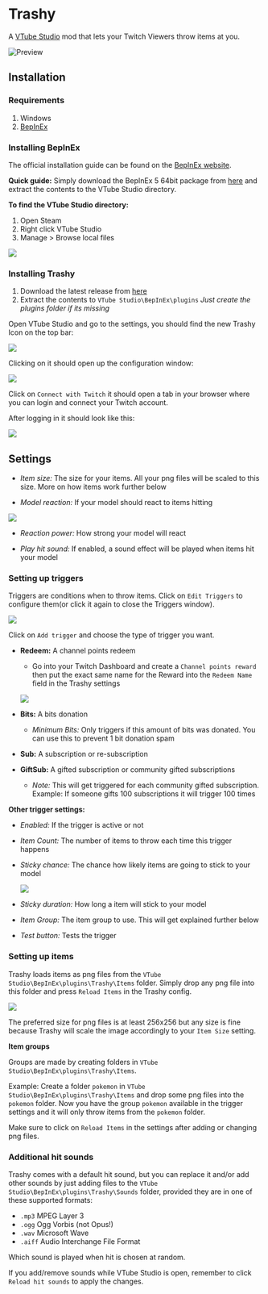# Trashy
A [VTube Studio](https://denchisoft.com/) mod that lets your Twitch Viewers throw items at you.

![Preview](https://github.com/wtfblub/Trashy/raw/dev/media/preview.gif?)


## Installation

### Requirements
1. Windows
2. [BepInEx](https://github.com/BepInEx/BepInEx)

### Installing BepInEx
The official installation guide can be found on the [BepInEx website](https://docs.bepinex.dev/).

**Quick guide:**
Simply download the BepInEx 5 64bit package from [here](https://github.com/BepInEx/BepInEx/releases/download/v5.4.15/BepInEx_x64_5.4.15.0.zip) and extract the contents to the VTube Studio directory.

**To find the VTube Studio directory:**
1. Open Steam
2. Right click VTube Studio
3. Manage > Browse local files

![](https://github.com/wtfblub/Trashy/raw/dev/media/steam_browse_files.png)

### Installing Trashy
1. Download the latest release from [here](https://github.com/wtfblub/Trashy/releases)
2. Extract the contents to `VTube Studio\BepInEx\plugins`
    *Just create the plugins folder if its missing*

Open VTube Studio and go to the settings, you should find the new Trashy Icon on the top bar:

![](https://github.com/wtfblub/Trashy/raw/dev/media/trashy_config_icon.png)

Clicking on it should open up the configuration window:

![](https://github.com/wtfblub/Trashy/raw/dev/media/trashy_config.png?)

Click on `Connect with Twitch` it should open a tab in your browser where you can login and connect your Twitch account.

After logging in it should look like this:

![](https://github.com/wtfblub/Trashy/raw/dev/media/trashy_config_loggedin.png?)


## Settings

- *Item size:* The size for your items. All your png files will be scaled to this size. More on how items work further below

- *Model reaction:* If your model should react to items hitting

![](https://github.com/wtfblub/Trashy/raw/dev/media/preview.gif?)

- *Reaction power:* How strong your model will react

- *Play hit sound:* If enabled, a sound effect will be played when items hit your model

### Setting up triggers

Triggers are conditions when to throw items. Click on `Edit Triggers` to configure them(or click it again to close the Triggers window).

![](https://github.com/wtfblub/Trashy/raw/dev/media/trashy_config_triggers.png)

Click on `Add trigger` and choose the type of trigger you want.

- **Redeem:** A channel points redeem
  * Go into your Twitch Dashboard and create a `Channel points reward` then put the exact same name for the Reward into the `Redeem Name` field in the Trashy settings
  
  ![](https://github.com/wtfblub/Trashy/raw/dev/media/trashy_config_trigger_redeem.png)

- **Bits:** A bits donation
  * *Minimum Bits:* Only triggers if this amount of bits was donated. You can use this to prevent 1 bit donation spam

- **Sub:** A subscription or re-subscription

- **GiftSub:** A gifted subscription or community gifted subscriptions
  * *Note:* This will get triggered for each community gifted subscription. Example: If someone gifts 100 subscriptions it will trigger 100 times

**Other trigger settings:**
- *Enabled:* If the trigger is active or not

- *Item Count:* The number of items to throw each time this trigger happens

- *Sticky chance:* The chance how likely items are going to stick to your model
  
  ![](https://github.com/wtfblub/Trashy/raw/dev/media/trashy_sticky_preview.gif)

- *Sticky duration:* How long a item will stick to your model

- *Item Group:* The item group to use. This will get explained further below

- *Test button:* Tests the trigger

### Setting up items

Trashy loads items as png files from the `VTube Studio\BepInEx\plugins\Trashy\Items` folder. Simply drop any png file into this folder and press `Reload Items` in the Trashy config.

![](https://github.com/wtfblub/Trashy/raw/dev/media/trashy_items.png)

The preferred size for png files is at least 256x256 but any size is fine because Trashy will scale the image accordingly to your `Item Size` setting.

**Item groups**

Groups are made by creating folders in `VTube Studio\BepInEx\plugins\Trashy\Items`.

Example: Create a folder `pokemon` in `VTube Studio\BepInEx\plugins\Trashy\Items` and drop some png files into the `pokemon` folder. Now you have the group `pokemon` available in the trigger settings and it will only throw items from the `pokemon` folder.

Make sure to click on `Reload Items` in the settings after adding or changing png files.

### Additional hit sounds

Trashy comes with a default hit sound, but you can replace it and/or add other sounds by just adding files to the `VTube Studio\BepInEx\plugins\Trashy\Sounds` folder, provided they are in one of these supported formats:

 - `.mp3` MPEG Layer 3
 - `.ogg` Ogg Vorbis (not Opus!)
 - `.wav` Microsoft Wave
 - `.aiff` Audio Interchange File Format

Which sound is played when hit is chosen at random.

If you add/remove sounds while VTube Studio is open, remember to click `Reload hit sounds` to apply the changes.